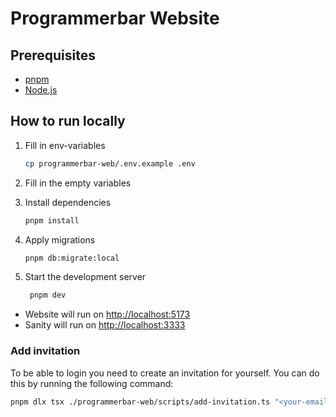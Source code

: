 # Programmerbar Website

## Prerequisites

- [pnpm](https://pnpm.io/)
- [Node.js](https://nodejs.org/)

## How to run locally

1. Fill in env-variables

   ```bash
   cp programmerbar-web/.env.example .env
   ```

1. Fill in the empty variables

1. Install dependencies

   ```bash
   pnpm install
   ```

1. Apply migrations

   ```bash
   pnpm db:migrate:local
   ```

1. Start the development server

   ```bash
    pnpm dev
   ```

- Website will run on [http://localhost:5173](http://localhost:5173)
- Sanity will run on [http://localhost:3333](http://localhost:3333)

### Add invitation

To be able to login you need to create an invitation for yourself. You can do this by running the following command:

```bash
pnpm dlx tsx ./programmerbar-web/scripts/add-invitation.ts "<your-email>"
```
